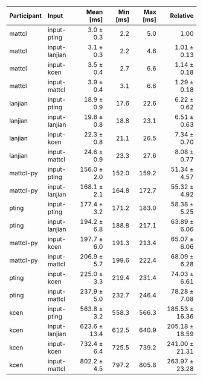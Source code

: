 | Participant | Input | Mean [ms] | Min [ms] | Max [ms] | Relative |
|:---|:---|---:|---:|---:|---:|
| mattcl | input-pting | 3.0 ± 0.3 | 2.2 | 5.0 | 1.00 |
| mattcl | input-lanjian | 3.1 ± 0.3 | 2.2 | 4.6 | 1.01 ± 0.13 |
| mattcl | input-kcen | 3.5 ± 0.4 | 2.7 | 6.6 | 1.14 ± 0.18 |
| mattcl | input-mattcl | 3.9 ± 0.4 | 3.1 | 6.6 | 1.29 ± 0.18 |
| lanjian | input-pting | 18.9 ± 0.9 | 17.6 | 22.6 | 6.22 ± 0.62 |
| lanjian | input-lanjian | 19.8 ± 0.8 | 18.8 | 23.1 | 6.51 ± 0.63 |
| lanjian | input-kcen | 22.3 ± 0.8 | 21.1 | 26.5 | 7.34 ± 0.70 |
| lanjian | input-mattcl | 24.6 ± 0.9 | 23.3 | 27.6 | 8.08 ± 0.77 |
| mattcl-py | input-pting | 156.0 ± 2.0 | 152.0 | 159.2 | 51.34 ± 4.57 |
| mattcl-py | input-lanjian | 168.1 ± 2.1 | 164.8 | 172.7 | 55.32 ± 4.92 |
| pting | input-pting | 177.4 ± 3.2 | 171.2 | 183.0 | 58.38 ± 5.25 |
| pting | input-lanjian | 194.2 ± 6.8 | 188.8 | 217.1 | 63.89 ± 6.06 |
| mattcl-py | input-kcen | 197.7 ± 6.0 | 191.3 | 213.4 | 65.07 ± 6.06 |
| mattcl-py | input-mattcl | 206.9 ± 5.7 | 199.6 | 222.4 | 68.09 ± 6.28 |
| pting | input-kcen | 225.0 ± 3.3 | 219.4 | 231.4 | 74.03 ± 6.61 |
| pting | input-mattcl | 237.9 ± 5.0 | 232.7 | 246.4 | 78.28 ± 7.08 |
| kcen | input-pting | 563.8 ± 3.2 | 558.3 | 566.3 | 185.53 ± 16.36 |
| kcen | input-lanjian | 623.6 ± 13.4 | 612.5 | 640.9 | 205.18 ± 18.59 |
| kcen | input-kcen | 732.4 ± 6.4 | 725.5 | 739.2 | 241.00 ± 21.31 |
| kcen | input-mattcl | 802.2 ± 4.5 | 797.2 | 805.8 | 263.97 ± 23.28 |
